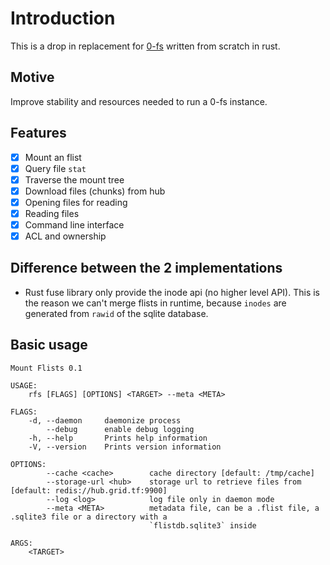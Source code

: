 
# Introduction
This is a drop in replacement for [0-fs](https://github.com/threefoldtech/0-fs) written from scratch in rust.

## Motive
Improve stability and resources needed to run a 0-fs instance.


## Features
- [x] Mount an flist
- [x] Query file `stat`
- [x] Traverse the mount tree
- [x] Download files (chunks) from hub
- [x] Opening files for reading
- [x] Reading files
- [x] Command line interface
- [x] ACL and ownership

## Difference between the 2 implementations
- Rust fuse library only provide the inode api (no higher level API). This is the reason we can't merge flists in runtime, because `inodes` are
generated from `rawid` of the sqlite database.

## Basic usage
```
Mount Flists 0.1

USAGE:
    rfs [FLAGS] [OPTIONS] <TARGET> --meta <META>

FLAGS:
    -d, --daemon     daemonize process
        --debug      enable debug logging
    -h, --help       Prints help information
    -V, --version    Prints version information

OPTIONS:
        --cache <cache>        cache directory [default: /tmp/cache]
        --storage-url <hub>    storage url to retrieve files from [default: redis://hub.grid.tf:9900]
        --log <log>            log file only in daemon mode
        --meta <META>          metadata file, can be a .flist file, a .sqlite3 file or a directory with a
                               `flistdb.sqlite3` inside

ARGS:
    <TARGET>
```
